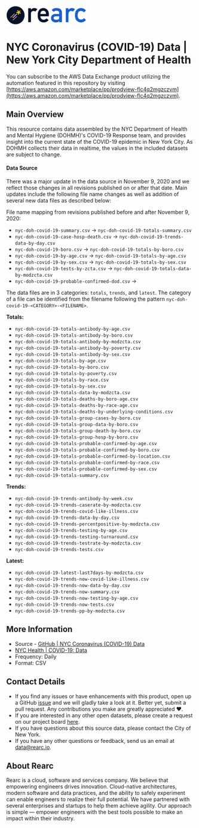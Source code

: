 <a href="https://www.rearc.io/data/">
    <img src="./rearc_logo_rgb.png" alt="Rearc Logo" title="Rearc Logo" height="52" />
</a>

# NYC Coronavirus (COVID-19) Data | New York City Department of Health

You can subscribe to the AWS Data Exchange product utilizing the automation featured in this repository by visiting [https://aws.amazon.com/marketplace/pp/prodview-flc4q2mgzczvm](https://aws.amazon.com/marketplace/pp/prodview-flc4q2mgzczvm).

## Main Overview
This resource contains data assembled by the NYC Department of Health and Mental Hygiene (DOHMH)'s COVID-19 Response team, and provides insight into the current state of the COVID-19 epidemic in New York City. As DOHMH collects their data in realtime, the values in the included datasets are subject to change.

#### Data Source
There was a major update in the data source in November 9, 2020 and we reflect those changes in all revisions published on or after that date. Main updates include the following file name changes as well as addition of several new data files as described below: 

File name mapping from revisions published before and after November 9, 2020:

- `nyc-doh-covid-19-summary.csv` -> `nyc-doh-covid-19-totals-summary.csv`
- `nyc-doh-covid-19-case-hosp-death.csv` -> `nyc-doh-covid-19-trends-data-by-day.csv`
- `nyc-doh-covid-19-boro.csv` -> `nyc-doh-covid-19-totals-by-boro.csv`
- `nyc-doh-covid-19-by-age.csv` -> `nyc-doh-covid-19-totals-by-age.csv`
- `nyc-doh-covid-19-by-sex.csv` -> `nyc-doh-covid-19-totals-by-sex.csv`
- `nyc-doh-covid-19-tests-by-zcta.csv` -> `nyc-doh-covid-19-totals-data-by-modzcta.csv`
- `nyc-doh-covid-19-probable-confirmed-dod.csv` ->


The data files are in 3 categories: `totals`, `trends`, and `latest`. The category of a file can be identified from the filename following the pattern `nyc-doh-covid-19-<CATEGORY>-<FILENAME>`.

**Totals:**
- `nyc-doh-covid-19-totals-antibody-by-age.csv`
- `nyc-doh-covid-19-totals-antibody-by-boro.csv`
- `nyc-doh-covid-19-totals-antibody-by-modzcta.csv`
- `nyc-doh-covid-19-totals-antibody-by-poverty.csv`
- `nyc-doh-covid-19-totals-antibody-by-sex.csv`
- `nyc-doh-covid-19-totals-by-age.csv`
- `nyc-doh-covid-19-totals-by-boro.csv`
- `nyc-doh-covid-19-totals-by-poverty.csv`
- `nyc-doh-covid-19-totals-by-race.csv`
- `nyc-doh-covid-19-totals-by-sex.csv`
- `nyc-doh-covid-19-totals-data-by-modzcta.csv`
- `nyc-doh-covid-19-totals-deaths-by-boro-age.csv`
- `nyc-doh-covid-19-totals-deaths-by-race-age.csv`
- `nyc-doh-covid-19-totals-deaths-by-underlying-conditions.csv`
- `nyc-doh-covid-19-totals-group-cases-by-boro.csv`
- `nyc-doh-covid-19-totals-group-data-by-boro.csv`
- `nyc-doh-covid-19-totals-group-death-by-boro.csv`
- `nyc-doh-covid-19-totals-group-hosp-by-boro.csv`
- `nyc-doh-covid-19-totals-probable-confirmed-by-age.csv`
- `nyc-doh-covid-19-totals-probable-confirmed-by-boro.csv`
- `nyc-doh-covid-19-totals-probable-confirmed-by-location.csv`
- `nyc-doh-covid-19-totals-probable-confirmed-by-race.csv`
- `nyc-doh-covid-19-totals-probable-confirmed-by-sex.csv`
- `nyc-doh-covid-19-totals-summary.csv`

**Trends:**
- `nyc-doh-covid-19-trends-antibody-by-week.csv`
- `nyc-doh-covid-19-trends-caserate-by-modzcta.csv`
- `nyc-doh-covid-19-trends-covid-like-illness.csv`
- `nyc-doh-covid-19-trends-data-by-day.csv`
- `nyc-doh-covid-19-trends-percentpositive-by-modzcta.csv`
- `nyc-doh-covid-19-trends-testing-by-age.csv`
- `nyc-doh-covid-19-trends-testing-turnaround.csv`
- `nyc-doh-covid-19-trends-testrate-by-modzcta.csv`
- `nyc-doh-covid-19-trends-tests.csv`

**Latest:**
- `nyc-doh-covid-19-latest-last7days-by-modzcta.csv`
- `nyc-doh-covid-19-trends-now-covid-like-illness.csv`
- `nyc-doh-covid-19-trends-now-data-by-day.csv`
- `nyc-doh-covid-19-trends-now-summary.csv`
- `nyc-doh-covid-19-trends-now-testing-by-age.csv`
- `nyc-doh-covid-19-trends-now-tests.csv`
- `nyc-doh-covid-19-trends-pp-by-modzcta.csv`

## More Information
- Source - [GitHub | NYC Coronavirus (COVID-19) Data](https://github.com/nychealth/coronavirus-data)
- [NYC Health | COVID-19: Data](https://www1.nyc.gov/site/doh/covid/covid-19-data.page)
- Frequency: Daily
- Format: CSV

## Contact Details
- If you find any issues or have enhancements with this product, open up a GitHub [issue](https://github.com/rearc-data/nyc-doh-covid-19/issues) and we will gladly take a look at it. Better yet, submit a pull request. Any contributions you make are greatly appreciated :heart:.
- If you are interested in any other open datasets, please create a request on our project board [here](https://github.com/rearc-data/covid-datasets-aws-data-exchange/projects/1).
- If you have questions about this source data, please contact the City of New York.
- If you have any other questions or feedback, send us an email at data@rearc.io.

## About Rearc
Rearc is a cloud, software and services company. We believe that empowering engineers drives innovation. Cloud-native architectures, modern software and data practices, and the ability to safely experiment can enable engineers to realize their full potential. We have partnered with several enterprises and startups to help them achieve agility. Our approach is simple — empower engineers with the best tools possible to make an impact within their industry.
